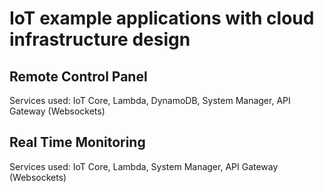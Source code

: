<h1>IoT example applications with cloud infrastructure design</h1>

<h2>Remote Control Panel</h2>
<p>Services used: IoT Core, Lambda, DynamoDB, System Manager, API Gateway (Websockets)</p>

<h2>Real Time Monitoring</h2>
<p>Services used: IoT Core, Lambda, System Manager, API Gateway (Websockets)</p>
